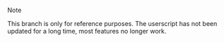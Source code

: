 > [!NOTE]
> This branch is only for reference purposes.
> The userscript has not been updated for a long time, most features no longer work.
